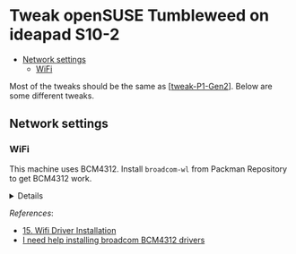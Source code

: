 # Tweak openSUSE Tumbleweed on ideapad S10-2

- [Network settings](#network-settings)
  - [WiFi](#wifi)

Most of the tweaks should be the same as [[tweak-P1-Gen2]]. Below are some different tweaks.

## Network settings

### WiFi

This machine uses BCM4312. Install `broadcom-wl` from Packman Repository to get BCM4312 work.

<details>

![BCM4312_1](./attachments/BCM4312_1.png)

![BCM4312_2](./attachments/BCM4312_2.png)

</details>

*References*:

- [15. Wifi Driver Installation](https://opensuse-guide.org/wlan.php)
- [I need help installing broadcom BCM4312 drivers](https://forums.opensuse.org/t/i-need-help-installing-broadcom-bcm4312-drivers/111251/3)

[//begin]: # "Autogenerated link references for markdown compatibility"
[tweak-P1-Gen2]: tweak-P1-Gen2.md "Tweak openSUSE Tumbleweed on ThinkPad P1 Gen2"
[//end]: # "Autogenerated link references"
